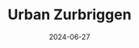---
title: Urban Zurbriggen
sort: Zurbriggen Urban
date: 2024-06-27
role: Familienbegleiter
email: urban.zurbriggen@adesso-sozialberatung.ch
phone: 062 207 00 16
mobile: 076 302 87 53
edu:
  - Sozialpädagoge HF

core:
  - Langjährige Erfahrung in der stationären Kinder- und Jugendarbeit
  - Lösungs- und ressourcenorientierter systemischer Ansatz
  - Empowerment (Hilfe zur Selbsthilfe)
  - Erfahrung als Vater
---